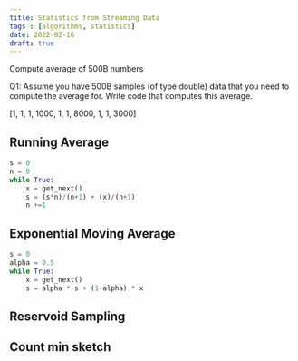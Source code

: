 ```yaml
---
title: Statistics from Streaming Data
tags : [algorithms, statistics]
date: 2022-02-16
draft: true
---
```


Compute average of 500B numbers

Q1: Assume you have 500B samples (of type double) data that you need to compute the average for. Write code that computes this average. 

[1, 1, 1, 1000, 1, 1, 8000, 1, 1, 3000] 

## Running Average
```python
s = 0
n = 0
while True:
    x = get_next()
    s = (s*n)/(n+1) + (x)/(n+1)
    n +=1
```

## Exponential Moving Average
```python
s = 0
alpha = 0.5
while True:
    x = get_next()
    s = alpha * s + (1-alpha) * x
```


## Reservoid Sampling

## Count min sketch

